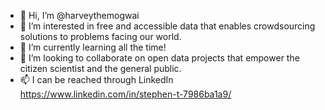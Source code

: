 - 👋 Hi, I’m @harveythemogwai
- 👀 I’m interested in free and accessible data that enables crowdsourcing solutions to problems facing our world.
- 🌱 I’m currently learning all the time!
- 💞️ I’m looking to collaborate on open data projects that empower the citizen scientist and the general public.
- 📫 I can be reached through LinkedIn https://www.linkedin.com/in/stephen-t-7986ba1a9/

<!---
harveythemogwai/harveythemogwai is a ✨ special ✨ repository because its `README.md` (this file) appears on your GitHub profile.
You can click the Preview link to take a look at your changes.
--->
